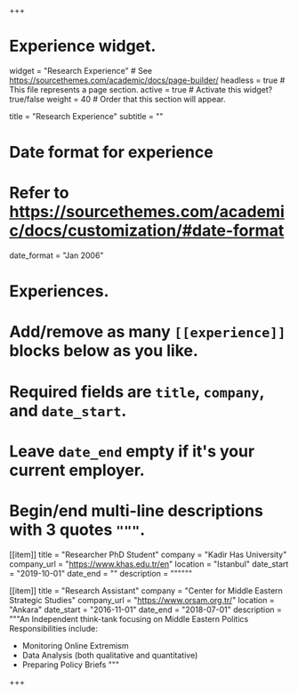 +++
# Experience widget.
widget = "Research Experience"  # See https://sourcethemes.com/academic/docs/page-builder/
headless = true  # This file represents a page section.
active = true  # Activate this widget? true/false
weight = 40  # Order that this section will appear.

title = "Research Experience"
subtitle = ""

# Date format for experience
#   Refer to https://sourcethemes.com/academic/docs/customization/#date-format
date_format = "Jan 2006"

# Experiences.
#   Add/remove as many `[[experience]]` blocks below as you like.
#   Required fields are `title`, `company`, and `date_start`.
#   Leave `date_end` empty if it's your current employer.
#   Begin/end multi-line descriptions with 3 quotes `"""`.

[[item]]
  title = "Researcher PhD Student"
  company = "Kadir Has University"
  company_url = "https://www.khas.edu.tr/en"
  location = "Istanbul"
  date_start = "2019-10-01"
  date_end = ""
  description = """"""
  
[[item]]
  title = "Research Assistant"
  company = "Center for Middle Eastern Strategic Studies"
  company_url = "https://www.orsam.org.tr/"
  location = "Ankara"
  date_start = "2016-11-01"
  date_end = "2018-07-01"
  description = """An Independent think-tank focusing on Middle Eastern Politics
  Responsibilities include:
  
  * Monitoring Online Extremism
  * Data Analysis (both qualitative and quantitative)
  * Preparing Policy Briefs 
  """

+++
